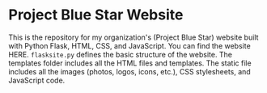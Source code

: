 # Project Blue Star Website

This is the repository for my organization's (Project Blue Star) website built with Python Flask, HTML, CSS, and JavaScript. You can find the website HERE. `flasksite.py` defines the basic structure of the website. The templates folder includes all the HTML files and templates. The static file includes all the images (photos, logos, icons, etc.), CSS stylesheets, and JavaScript code.
